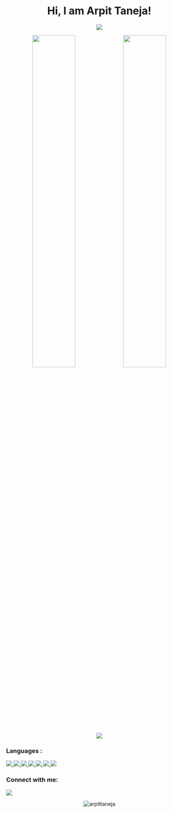 
<h1 align="center">Hi<!--<img src="https://raw.githubusercontent.com/MartinHeinz/MartinHeinz/master/wave.gif" width="30px">-->, I am Arpit Taneja!</h1>
<!-- **arpittaneja/arpittaneja** is a ✨ _special_ ✨ repository because its `README.md` (this file) appears on your GitHub profile. -->


<!-- Here are some ideas to get you started:

- 🔭 I’m currently working on 
- 👯 I’m looking to collaborate on ...
- 🤔 I’m looking for help with ...
- 💬 Ask me about ...
- 📫 How to reach me: ...
- 😄 Pronouns: ...
- ⚡ Fun fact: ... -->

<!-- ## I’m currently learning Web Development and DSA -->

<p align="center">
  <img src="https://github-readme-stats.vercel.app/api/top-langs/?username=arpittaneja&show_icons=true&theme=tokyonight&layout=compact" />
</p>
<p align="center">
  <img width="48%" src="https://github-readme-stats.vercel.app/api?username=arpittaneja&show_icons=true&theme=tokyonight" />
  <img width="48%" src="https://github-readme-streak-stats.herokuapp.com/?user=arpittaneja&theme=tokyonight" />
</p>
<div width="50%" align="center" >
     
<!-- ![My github activity graph]() -->
<a href="#/"> <img src="https://activity-graph.herokuapp.com/graph?username=arpittaneja&theme=xcode"/> </a> 
</div>

### Languages :
<a href="#/"> <img src="https://img.icons8.com/color/48/000000/javascript.png"/> </a> 
<a href="#/"> <img src="https://img.icons8.com/color/48/000000/html-5.png"/> </a> 
<a href="#/"> <img src="https://img.icons8.com/color/48/000000/css3.png"/> </a> 
<a href="#/"> <img src="https://img.icons8.com/color/48/000000/python.png"/> </a> 
<a href="#/"> <img src="https://img.icons8.com/color/48/000000/c-programming.png"/> </a> 
<a href="#/"> <img src="https://img.icons8.com/color/50/000000/c-plus-plus-logo.png"/> </a> 
<a href="#/"> <img src="https://img.icons8.com/color/50/000000/java.png"/> </a> 


### Connect with me:
<p align="left">

<a href = "https://linkedin.com/in/arpit-taneja-6947a21ba" target="_blank"><img src="https://img.icons8.com/fluent/48/000000/linkedin.png"/></a>
<p align="center"> <img src="https://komarev.com/ghpvc/?username=arpittaneja&label=Profile%20views&color=129e00&style=plastic" alt="arpittaneja" /> 

